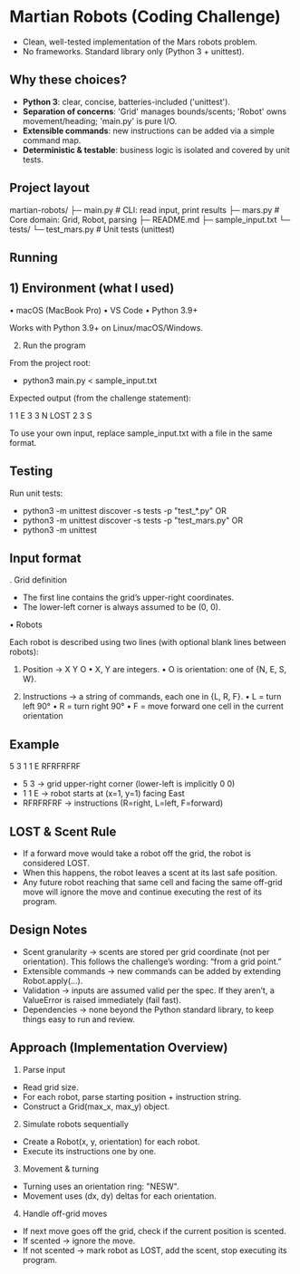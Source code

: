 # Martian Robots (Coding Challenge)
- Clean, well-tested implementation of the Mars robots problem.
- No frameworks. Standard library only (Python 3 + unittest).

## Why these choices?
- **Python 3**: clear, concise, batteries-included ('unittest').
- **Separation of concerns**: 'Grid' manages bounds/scents; 'Robot' owns movement/heading; 'main.py' is pure I/O.
- **Extensible commands**: new instructions can be added via a simple command map.
- **Deterministic & testable**: business logic is isolated and covered by unit tests.

## Project layout
martian-robots/
├─ main.py          # CLI: read input, print results
├─ mars.py          # Core domain: Grid, Robot, parsing
├─ README.md
├─ sample_input.txt
└─ tests/
   └─ test_mars.py  # Unit tests (unittest)

## Running

## 1) Environment (what I used)
•	macOS (MacBook Pro)
•	VS Code
•	Python 3.9+

Works with Python 3.9+ on Linux/macOS/Windows.

2) Run the program

From the project root:

* python3 main.py < sample_input.txt

Expected output (from the challenge statement):

1 1 E
3 3 N LOST
2 3 S

To use your own input, replace sample_input.txt with a file in the same format.

## Testing
Run unit tests:

* python3 -m unittest discover -s tests -p "test_*.py"
OR
* python3 -m unittest discover -s tests -p "test_mars.py"
OR
* python3 -m unittest

## Input format

. Grid definition

- The first line contains the grid’s upper-right coordinates.
- The lower-left corner is always assumed to be (0, 0).

•	Robots

Each robot is described using two lines (with optional blank lines between robots):

1.	Position → X Y O
•	X, Y are integers.
•	O is orientation: one of {N, E, S, W}.

2.	Instructions → a string of commands, each one in {L, R, F}.
•	L = turn left 90°
•	R = turn right 90°
•	F = move forward one cell in the current orientation

## Example
5 3
1 1 E
RFRFRFRF

* 5 3 → grid upper-right corner (lower-left is implicitly 0 0)
* 1 1 E → robot starts at (x=1, y=1) facing East
* RFRFRFRF → instructions (R=right, L=left, F=forward)

## LOST & Scent Rule
* If a forward move would take a robot off the grid, the robot is considered LOST.
* When this happens, the robot leaves a scent at its last safe position.
* Any future robot reaching that same cell and facing the same off-grid move will ignore the move and continue executing the rest of its program.

## Design Notes
* Scent granularity → scents are stored per grid coordinate (not per orientation). This follows the challenge’s wording: “from a grid point.”
* Extensible commands → new commands can be added by extending Robot.apply(...).
* Validation → inputs are assumed valid per the spec. If they aren’t, a ValueError is raised immediately (fail fast).
* Dependencies → none beyond the Python standard library, to keep things easy to run and review.

##  Approach (Implementation Overview)

1. Parse input
* Read grid size.
* For each robot, parse starting position + instruction string.
* Construct a Grid(max_x, max_y) object.

2. Simulate robots sequentially
* Create a Robot(x, y, orientation) for each robot.
* Execute its instructions one by one.

3.	Movement & turning
* Turning uses an orientation ring: "NESW".
* Movement uses (dx, dy) deltas for each orientation.

4.	Handle off-grid moves
* If next move goes off the grid, check if the current position is scented.
* If scented → ignore the move.
* If not scented → mark robot as LOST, add the scent, stop executing its program.